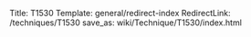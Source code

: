 Title: T1530
Template: general/redirect-index
RedirectLink: /techniques/T1530
save_as: wiki/Technique/T1530/index.html